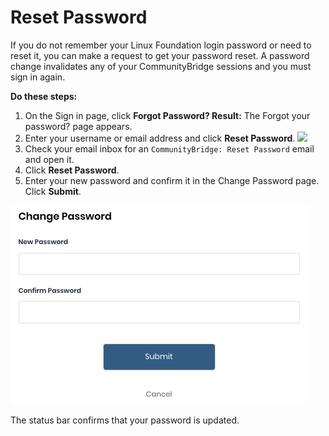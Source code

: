 # Reset Password

If you do not remember your Linux Foundation login password or need to reset it, you can make a request to get your password reset. A password change invalidates any of your CommunityBridge sessions and you must sign in again.

**Do these steps:**

1. On the Sign in page, click **Forgot Password? Result:** The Forgot your password? page appears.
2. Enter your username or email address and click **Reset Password**. ![](https://firebasestorage.googleapis.com/v0/b/gitbook-28427.appspot.com/o/assets%2Flinux-foundation-documentation%2F-M2DD0Aet7mbzEuwibdA%2F-M2DE4FvEw8i4RhigoTC%2F7418504.png?generation=1584008035901308&alt=media)​
3. Check your email inbox for an `CommunityBridge: Reset Password` email and open it.
4. Click **Reset Password**.
5. Enter your new password and confirm it in the Change Password page. Click **Submit**. 

![](https://github.com/dibyaranjanlf/DocsTest/blob/master/communitybridge-account/img/change%20paasword.png) 

The status bar confirms that your password is updated.


